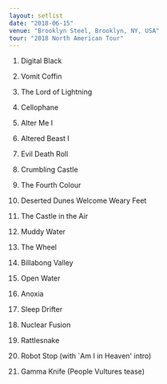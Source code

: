 ```yaml
---
layout: setlist
date: "2018-06-15"
venue: "Brooklyn Steel, Brooklyn, NY, USA"
tour: "2018 North American Tour"
---
```



 1. Digital Black

 2. Vomit Coffin

 3. The Lord of Lightning

 4. Cellophane

 5. Alter Me I

 6. Altered Beast I

 7. Evil Death Roll

 8. Crumbling Castle

 9. The Fourth Colour

10. Deserted Dunes Welcome Weary Feet

11. The Castle in the Air

12. Muddy Water

13. The Wheel

14. Billabong Valley

15. Open Water

16. Anoxia

17. Sleep Drifter

18. Nuclear Fusion

19. Rattlesnake

20. Robot Stop
    (with `Am I in Heaven' intro)

21. Gamma Knife
    (People Vultures tease)


